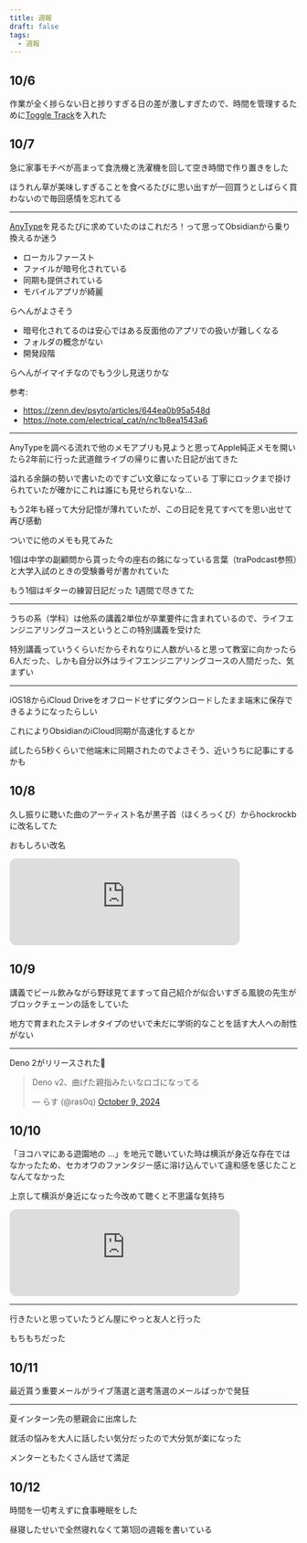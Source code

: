 ```yaml
---
title: 週報
draft: false
tags:
  - 週報
---
```

## 10/6

作業が全く捗らない日と捗りすぎる日の差が激しすぎたので、時間を管理するために[Toggle Track](https://toggl.com/)を入れた

## 10/7

急に家事モチベが高まって食洗機と洗濯機を回して空き時間で作り置きをした

ほうれん草が美味しすぎることを食べるたびに思い出すが一回買うとしばらく買わないので毎回感情を忘れてる

---

[AnyType](https://anytype.io/)を見るたびに求めていたのはこれだろ！って思ってObsidianから乗り換えるか迷う

- ローカルファースト
- ファイルが暗号化されている
- 同期も提供されている
- モバイルアプリが綺麗

らへんがよさそう

- 暗号化されてるのは安心ではある反面他のアプリでの扱いが難しくなる
- フォルダの概念がない
- 開発段階

らへんがイマイチなのでもう少し見送りかな

参考:

- <https://zenn.dev/psyto/articles/644ea0b95a548d>
- <https://note.com/electrical_cat/n/nc1b8ea1543a6>

---

AnyTypeを調べる流れで他のメモアプリも見ようと思ってApple純正メモを開いたら2年前に行った武道館ライブの帰りに書いた日記が出てきた

溢れる余韻の勢いで書いたのですごい文章になっている
丁寧にロックまで掛けられていたが確かにこれは誰にも見せられないな...

もう2年も経って大分記憶が薄れていたが、この日記を見てすべてを思い出せて再び感動

ついでに他のメモも見てみた

1個は中学の副顧問から貰った今の座右の銘になっている言葉（traPodcast参照）と大学入試のときの受験番号が書かれていた

もう1個はギターの練習日記だった
1週間で尽きてた

---

うちの系（学科）は他系の講義2単位が卒業要件に含まれているので、ライフエンジニアリングコースというとこの特別講義を受けた

特別講義っていうくらいだからそれなりに人数がいると思って教室に向かったら6人だった、しかも自分以外はライフエンジニアリングコースの人間だった、気まずい

---

iOS18からiCloud Driveをオフロードせずにダウンロードしたまま端末に保存できるようになったらしい

これによりObsidianのiCloud同期が高速化するとか

試したら5秒くらいで他端末に同期されたのでよさそう、近いうちに記事にするかも

## 10/8

久し振りに聴いた曲のアーティスト名が黒子首（ほくろっくび）からhockrockbに改名してた

おもしろい改名

<iframe style="border-radius:12px" src="https://open.spotify.com/embed/track/38Tl5EsjN4IeOpvWWII8jN?utm_source=generator" width="80%" height="152" frameBorder="0" allowfullscreen="" allow="autoplay; clipboard-write; encrypted-media; fullscreen; picture-in-picture" loading="lazy"></iframe>

## 10/9

講義でビール飲みながら野球見てますって自己紹介が似合いすぎる風貌の先生がブロックチェーンの話をしていた

地方で育まれたステレオタイプのせいで未だに学術的なことを話す大人への耐性がない

---

Deno 2がリリースされた🎉

<blockquote class="twitter-tweet"><p lang="ja" dir="ltr">Deno v2、曲げた親指みたいなロゴになってる</p>&mdash; らす (@ras0q) <a href="https://twitter.com/ras0q/status/1844056112557064570?ref_src=twsrc%5Etfw">October 9, 2024</a></blockquote> <script async src="https://platform.twitter.com/widgets.js" charset="utf-8"></script>

## 10/10

「ヨコハマにある遊園地の ...」を地元で聴いていた時は横浜が身近な存在ではなかったため、セカオワのファンタジー感に溶け込んでいて違和感を感じたことなんてなかった

上京して横浜が身近になった今改めて聴くと不思議な気持ち

<iframe style="border-radius:12px" src="https://open.spotify.com/embed/track/5kDz0Wrx0UpaVRttDZ4KtI?utm_source=generator" width="80%" height="152" frameBorder="0" allowfullscreen="" allow="autoplay; clipboard-write; encrypted-media; fullscreen; picture-in-picture" loading="lazy"></iframe>

---

行きたいと思っていたうどん屋にやっと友人と行った

もちもちだった

## 10/11

最近貰う重要メールがライブ落選と選考落選のメールばっかで発狂

---

夏インターン先の懇親会に出席した

就活の悩みを大人に話したい気分だったので大分気が楽になった

メンターともたくさん話せて満足

## 10/12

時間を一切考えずに食事睡眠をした

昼寝したせいで全然寝れなくて第1回の週報を書いている
